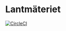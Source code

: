 # Lantmäteriet

[![CircleCI](https://circleci.com/gh/hamedasemi/lantmateriet-client.svg)](https://circleci.com/gh/hamedasemi/lantmateriet-client)